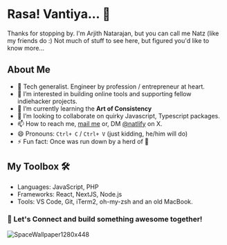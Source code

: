 # Rasa! Vantiya... 👋

Thanks for stopping by. I'm Arjith Natarajan, but you can call me Natz (like my friends do :) Not much of stuff to see here, but figured you'd like to know more...

## About Me
- 👋 Tech generalist. Engineer by profession / entrepreneur at heart.
- 👀 I’m interested in building online tools and supporting fellow indiehacker projects.
- 🌱 I’m currently learning the **Art of Consistency**
- 💞️ I’m looking to collaborate on quirky Javascript, Typescript packages.
- 📫 How to reach me, [mail me](mailto:arjith@hckrs.one) or, DM [@natlify](https://twitter.com/natlify) on X.
- 😄 Pronouns: `Ctrl+ C` / `Ctrl+ V`  (just kidding, he/him will do)
- ⚡ Fun fact: Once was run down by a herd of 🦓

## My Toolbox 🛠️

- Languages: JavaScript, PHP
- Frameworks: React, NextJS, Node.js
- Tools: VS Code, Git, iTerm2, oh-my-zsh and an old MacBook.

### 🚀 Let's Connect and build something awesome together!
![SpaceWallpaper1280x448](https://github.com/natlify/natlify/assets/128794065/3a12b3fe-bbb1-4f17-a1fb-2314292760fb)



<!---
natlify/natlify is a ✨ special ✨ repository because its `README.md` (this file) appears on your GitHub profile.
You can click the Preview link to take a look at your changes.
--->

